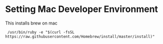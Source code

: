 # Setting Mac Developer Environment
  This installs brew on mac
  
     /usr/bin/ruby -e "$(curl -fsSL https://raw.githubusercontent.com/Homebrew/install/master/install)"

